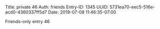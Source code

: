 Title: private 46
Auth: friends
Entry-ID: 1345
UUID: 5731ea70-eec5-516e-acd0-4360337ff5d7
Date: 2019-07-08 11:46:35-07:00

Friends-only entry 46
